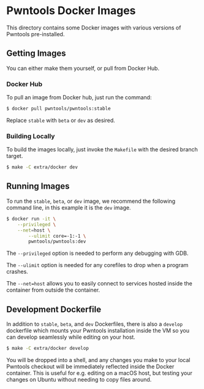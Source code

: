# Pwntools Docker Images

This directory contains some Docker images with various versions of Pwntools pre-installed.

## Getting Images

You can either make them yourself, or pull from Docker Hub.

### Docker Hub

To pull an image from Docker hub, just run the command:

```sh
$ docker pull pwntools/pwntools:stable
```

Replace `stable` with `beta` or `dev` as desired.

### Building Locally

To build the images locally, just invoke the `Makefile` with the desired branch target.

```sh
$ make -C extra/docker dev
```

## Running Images

To run the `stable`, `beta`, or `dev` image, we recommend the following command line, in this example it is the `dev` image.

```sh
$ docker run -it \
    --privileged \
    --net=host \
 		--ulimit core=-1:-1 \
 		pwntools/pwntools:dev
```

The `--privileged` option is needed to perform any debugging with GDB.

The `--ulimit` option is needed for any corefiles to drop when a program crashes.

The `--net=host` allows you to easily connect to services hosted inside the container from outside the container.

## Development Dockerfile

In addition to `stable`, `beta`, and `dev` Dockerfiles, there is also a `develop` dockerfile which mounts your Pwntools installation inside the VM so you can develop seamlessly while editing on your host.

```sh
$ make -C extra/docker develop
```

You will be dropped into a shell, and any changes you make to your local Pwntools checkout will be immediately reflected inside the Docker container.  This is useful for e.g. editing on a macOS host, but testing your changes on Ubuntu without needing to copy files around.